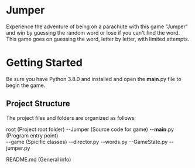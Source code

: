 # Jumper
Experience the adventure of being on a parachute with this game "Jumper" and win by guessing the random word or lose if you can't find the word. This game goes on guessing the word, letter by letter, with limited attempts.

# Getting Started
Be sure you have Python 3.8.0 and installed and open the __main__.py file to begin the game.

## Project Structure
The project files and folders are organized as follows:

root             (Project root folder)
--Jumper         (Source code for game)
  --__main__.py  (Program entry point)       
  --game         (Spicific classes)
    --director.py
    --words.py
    --GameState.py
    --jumper.py
       
README.md        (General info)